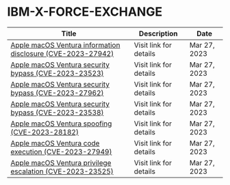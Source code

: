 

# IBM-X-FORCE-EXCHANGE

 |Title|Description|Date|
 |---|---|---|
 |[Apple macOS Ventura information disclosure (CVE-2023-27942)](https://exchange.xforce.ibmcloud.com/activity/list?filter=Vulnerabilities)|Visit link for details|Mar 27, 2023|
 |[Apple macOS Ventura security bypass (CVE-2023-23523)](https://exchange.xforce.ibmcloud.com/activity/list?filter=Vulnerabilities)|Visit link for details|Mar 27, 2023|
 |[Apple macOS Ventura security bypass (CVE-2023-27962)](https://exchange.xforce.ibmcloud.com/activity/list?filter=Vulnerabilities)|Visit link for details|Mar 27, 2023|
 |[Apple macOS Ventura security bypass (CVE-2023-23538)](https://exchange.xforce.ibmcloud.com/activity/list?filter=Vulnerabilities)|Visit link for details|Mar 27, 2023|
 |[Apple macOS Ventura spoofing (CVE-2023-28182)](https://exchange.xforce.ibmcloud.com/activity/list?filter=Vulnerabilities)|Visit link for details|Mar 27, 2023|
 |[Apple macOS Ventura code execution (CVE-2023-27949)](https://exchange.xforce.ibmcloud.com/activity/list?filter=Vulnerabilities)|Visit link for details|Mar 27, 2023|
 |[Apple macOS Ventura privilege escalation (CVE-2023-23525)](https://exchange.xforce.ibmcloud.com/activity/list?filter=Vulnerabilities)|Visit link for details|Mar 27, 2023|
 